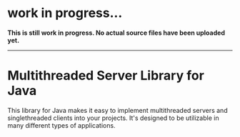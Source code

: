 # work in progress...

**This is still work in progress. No actual source files have been uploaded yet.**

----------------------------------------------------------------------------------

# Multithreaded Server Library for Java
This library for Java makes it easy to implement multithreaded servers and singlethreaded clients into your projects. It's designed to be utilizable in many different types of applications.
